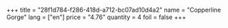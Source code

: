 +++
title = "28f1d784-f286-418d-a712-bc07ad10d4a2"
name = "Copperline Gorge"
lang = ["en"]
price = "4.76"
quantity = 4
foil = false
+++
